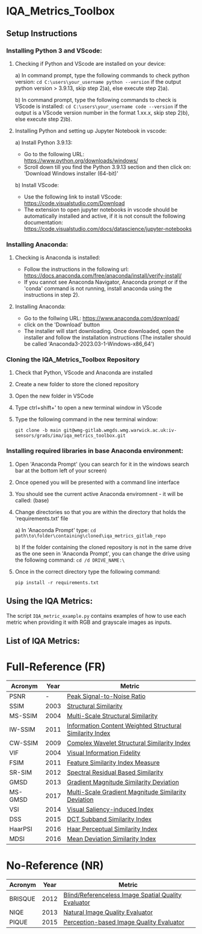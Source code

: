 # IQA_Metrics_Toolbox

<!-- ## Getting started

To make it easy for you to get started with GitLab, here's a list of recommended next steps.

Already a pro? Just edit this README.md and make it your own. Want to make it easy? [Use the template at the bottom](#editing-this-readme)!

## Add your files

- [ ] [Create](https://docs.gitlab.com/ee/user/project/repository/web_editor.html#create-a-file) or [upload](https://docs.gitlab.com/ee/user/project/repository/web_editor.html#upload-a-file) files
- [ ] [Add files using the command line](https://docs.gitlab.com/ee/gitlab-basics/add-file.html#add-a-file-using-the-command-line) or push an existing Git repository with the following command:

```
cd existing_repo
git remote add origin https://wmg-gitlab.wmgds.wmg.warwick.ac.uk/iv-sensors/grads/ima/iqa_metrics_toolbox.git
git branch -M main
git push -uf origin main
```

## Integrate with your tools

- [ ] [Set up project integrations](https://wmg-gitlab.wmgds.wmg.warwick.ac.uk/iv-sensors/grads/ima/iqa_metrics_toolbox/-/settings/integrations)

## Collaborate with your team

- [ ] [Invite team members and collaborators](https://docs.gitlab.com/ee/user/project/members/)
- [ ] [Create a new merge request](https://docs.gitlab.com/ee/user/project/merge_requests/creating_merge_requests.html)
- [ ] [Automatically close issues from merge requests](https://docs.gitlab.com/ee/user/project/issues/managing_issues.html#closing-issues-automatically)
- [ ] [Enable merge request approvals](https://docs.gitlab.com/ee/user/project/merge_requests/approvals/)
- [ ] [Automatically merge when pipeline succeeds](https://docs.gitlab.com/ee/user/project/merge_requests/merge_when_pipeline_succeeds.html)

## Test and Deploy

Use the built-in continuous integration in GitLab.

- [ ] [Get started with GitLab CI/CD](https://docs.gitlab.com/ee/ci/quick_start/index.html)
- [ ] [Analyze your code for known vulnerabilities with Static Application Security Testing(SAST)](https://docs.gitlab.com/ee/user/application_security/sast/)
- [ ] [Deploy to Kubernetes, Amazon EC2, or Amazon ECS using Auto Deploy](https://docs.gitlab.com/ee/topics/autodevops/requirements.html)
- [ ] [Use pull-based deployments for improved Kubernetes management](https://docs.gitlab.com/ee/user/clusters/agent/)
- [ ] [Set up protected environments](https://docs.gitlab.com/ee/ci/environments/protected_environments.html)

***

# Editing this README

When you're ready to make this README your own, just edit this file and use the handy template below (or feel free to structure it however you want - this is just a starting point!). Thank you to [makeareadme.com](https://www.makeareadme.com/) for this template.

## Suggestions for a good README
Every project is different, so consider which of these sections apply to yours. The sections used in the template are suggestions for most open source projects. Also keep in mind that while a README can be too long and detailed, too long is better than too short. If you think your README is too long, consider utilizing another form of documentation rather than cutting out information.

## Name
Choose a self-explaining name for your project.

## Description
Let people know what your project can do specifically. Provide context and add a link to any reference visitors might be unfamiliar with. A list of Features or a Background subsection can also be added here. If there are alternatives to your project, this is a good place to list differentiating factors.

## Badges
On some READMEs, you may see small images that convey metadata, such as whether or not all the tests are passing for the project. You can use Shields to add some to your README. Many services also have instructions for adding a badge.

## Visuals
Depending on what you are making, it can be a good idea to include screenshots or even a video (you'll frequently see GIFs rather than actual videos). Tools like ttygif can help, but check out Asciinema for a more sophisticated method.

## Installation
Within a particular ecosystem, there may be a common way of installing things, such as using Yarn, NuGet, or Homebrew. However, consider the possibility that whoever is reading your README is a novice and would like more guidance. Listing specific steps helps remove ambiguity and gets people to using your project as quickly as possible. If it only runs in a specific context like a particular programming language version or operating system or has dependencies that have to be installed manually, also add a Requirements subsection.

## Usage
Use examples liberally, and show the expected output if you can. It's helpful to have inline the smallest example of usage that you can demonstrate, while providing links to more sophisticated examples if they are too long to reasonably include in the README.

## Support
Tell people where they can go to for help. It can be any combination of an issue tracker, a chat room, an email address, etc.

## Roadmap
If you have ideas for releases in the future, it is a good idea to list them in the README.

## Contributing
State if you are open to contributions and what your requirements are for accepting them.

For people who want to make changes to your project, it's helpful to have some documentation on how to get started. Perhaps there is a script that they should run or some environment variables that they need to set. Make these steps explicit. These instructions could also be useful to your future self.

You can also document commands to lint the code or run tests. These steps help to ensure high code quality and reduce the likelihood that the changes inadvertently break something. Having instructions for running tests is especially helpful if it requires external setup, such as starting a Selenium server for testing in a browser.

## Authors and acknowledgment
Show your appreciation to those who have contributed to the project.

## License
For open source projects, say how it is licensed.

## Project status
If you have run out of energy or time for your project, put a note at the top of the README saying that development has slowed down or stopped completely. Someone may choose to fork your project or volunteer to step in as a maintainer or owner, allowing your project to keep going. You can also make an explicit request for maintainers. -->

## Setup Instructions

### Installing Python 3 and VScode:
1) Checking if Python and VScode are installed on your device:

    a) In command prompt, type the following commands to check python version:
        ```
        cd C:\users\your_username
        python --version
        ```
    if the output python version > 3.9.13, skip step 2)a), else execute step 2)a).

    b) In command prompt, type the following commands to check is VScode is installed:
        ```
        cd C:\users\your_username
        code --version
        ```
    if the output is a VScode version number in the format 1.xx.x, skip step 2)b), else execute step 2)b).


2) Installing Python and setting up Jupyter Notebook in vscode:

    a) Install Python 3.9.13:
    - Go to the following URL: https://www.python.org/downloads/windows/
    - Scroll down till you find the Python 3.9.13 section and then click on: 'Download Windows installer (64-bit)'

    b) Install VScode:
    - Use the following link to install VScode: https://code.visualstudio.com/Download
    - The extension to open jupyter notebooks in vscode should be automatically installed and active, if it is not consult the following documentation: https://code.visualstudio.com/docs/datascience/jupyter-notebooks

### Installing Anaconda:
1) Checking is Anaconda is installed:
    - Follow the instructions in the following url: https://docs.anaconda.com/free/anaconda/install/verify-install/
    - If you cannot see Anaconda Navigator, Anaconda prompt or if the 'conda' command is not running, install anaconda using the instructions in step 2).

2) Installing Anaconda:
    - Go to the follwing URL: https://www.anaconda.com/download/
    - click on the 'Download' button
    - The installer will start downloading. Once downloaded, open the installer and follow the installation instructions (The installer should be called 'Anaconda3-2023.03-1-Windows-x86_64')

### Cloning the IQA_Metrics_Toolbox Repository
1) Check that Python, VScode and Anaconda are installed
2) Create a new folder to store the cloned repository
3) Open the new folder in VSCode
4) Type ctrl+shift+' to open a new terminal window in VScode
5) Type the following command in the new terminal window:

    ```
    git clone -b main git@wmg-gitlab.wmgds.wmg.warwick.ac.uk:iv-sensors/grads/ima/iqa_metrics_toolbox.git
    ```

### Installing required libraries in base Anaconda environment:
1) Open 'Anaconda Prompt' (you can search for it in the windows search bar at the bottom left of your screen)
2) Once opened you will be presented with a command line interface
3) You should see the current active Anaconda enviromnent - it will be called: (base)
4) Change directories so that you are within the directory that holds the 'requirements.txt' file

    a) In 'Anaconda Prompt' type:
        ```cd path\to\folder\containing\cloned\iqa_metrics_gitlab_repo```
        
    b) If the folder containing the cloned repository is not in the same drive as the one seen in 'Anaconda Prompt', you can change the drive using the following command:
        ```cd /d DRIVE_NAME:\```

5) Once in the correct directory type the following command: 

    ```
    pip install -r requirements.txt
    ```


## Using the IQA Metrics:
The script ```IQA_metric_example.py``` contains examples of how to use each metric when providing it with RGB and grayscale images as inputs.


## List of IQA Metrics:
Full-Reference (FR)
===================

| Acronym | Year | Metric |
| ------- | ---- | ------ |
| PSNR    | -    | [Peak Signal-to-Noise Ratio](https://en.wikipedia.org/wiki/Peak_signal-to-noise_ratio) |
| SSIM    | 2003 | [Structural Similarity](https://en.wikipedia.org/wiki/Structural_similarity) |
| MS-SSIM | 2004 | [Multi-Scale Structural Similarity](https://ieeexplore.ieee.org/abstract/document/1292216) |
| IW-SSIM | 2011 | [Information Content Weighted Structural Similarity Index](https://ece.uwaterloo.ca/~z70wang/publications/IWSSIM.pdf) |
| CW-SSIM | 2009 | [Complex Wavelet Structural Similarity Index](https://ieeexplore.ieee.org/document/5109651) |
| VIF     | 2004 | [Visual Information Fidelity](https://ieeexplore.ieee.org/document/1576816) |
| FSIM    | 2011 | [Feature Similarity Index Measure](https://ieeexplore.ieee.org/document/5705575) |
| SR-SIM  | 2012 | [Spectral Residual Based Similarity](https://sse.tongji.edu.cn/linzhang/ICIP12/ICIP-SR-SIM.pdf) |
| GMSD    | 2013 | [Gradient Magnitude Similarity Deviation](https://arxiv.org/abs/1308.3052) |
| MS-GMSD | 2017 | [Multi-Scale Gradient Magnitude Similarity Deviation](https://ieeexplore.ieee.org/document/7952357) |
| VSI     | 2014 | [Visual Saliency-induced Index](https://ieeexplore.ieee.org/document/6873260) |
| DSS     | 2015 | [DCT Subband Similarity Index](https://ieeexplore.ieee.org/document/7351172) |
| HaarPSI | 2016 | [Haar Perceptual Similarity Index](https://arxiv.org/abs/1607.06140) |
| MDSI    | 2016 | [Mean Deviation Similarity Index](https://arxiv.org/abs/1608.07433) |

No-Reference (NR)
==================

| Acronym | Year | Metric |
| ------- | ---- | ------ |
| BRISQUE | 2012 | [Blind/Referenceless Image Spatial Quality Evaluator](https://ieeexplore.ieee.org/document/6272356) |
| NIQE    | 2013 | [Natural Image Quality Evaluator](https://ieeexplore.ieee.org/document/6353522) |
| PIQUE   | 2015 | [Perception-based Image Quality Evaluator](https://ieeexplore.ieee.org/document/7084843) |






